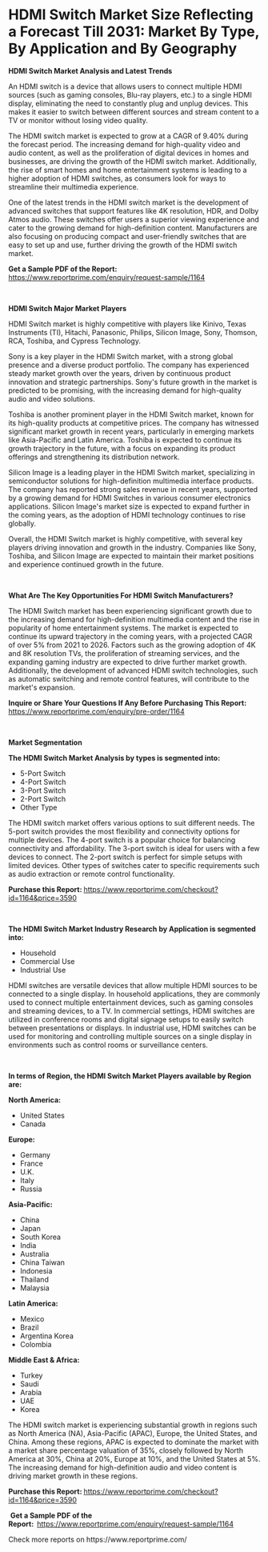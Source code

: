 <p><h1>HDMI Switch Market Size Reflecting a Forecast Till 2031: Market By Type, By Application and By Geography</h1></p><p><strong>HDMI Switch Market Analysis and Latest Trends</strong></p>
<p><p>An HDMI switch is a device that allows users to connect multiple HDMI sources (such as gaming consoles, Blu-ray players, etc.) to a single HDMI display, eliminating the need to constantly plug and unplug devices. This makes it easier to switch between different sources and stream content to a TV or monitor without losing video quality.</p><p>The HDMI switch market is expected to grow at a CAGR of 9.40% during the forecast period. The increasing demand for high-quality video and audio content, as well as the proliferation of digital devices in homes and businesses, are driving the growth of the HDMI switch market. Additionally, the rise of smart homes and home entertainment systems is leading to a higher adoption of HDMI switches, as consumers look for ways to streamline their multimedia experience.</p><p>One of the latest trends in the HDMI switch market is the development of advanced switches that support features like 4K resolution, HDR, and Dolby Atmos audio. These switches offer users a superior viewing experience and cater to the growing demand for high-definition content. Manufacturers are also focusing on producing compact and user-friendly switches that are easy to set up and use, further driving the growth of the HDMI switch market.</p></p>
<p><strong>Get a Sample PDF of the Report:&nbsp;</strong> <a href="https://www.reportprime.com/enquiry/request-sample/1164">https://www.reportprime.com/enquiry/request-sample/1164</a></p>
<p>&nbsp;</p>
<p><strong>HDMI Switch Major Market Players</strong></p>
<p><p>HDMI Switch market is highly competitive with players like Kinivo, Texas Instruments (TI), Hitachi, Panasonic, Philips, Silicon Image, Sony, Thomson, RCA, Toshiba, and Cypress Technology. </p><p>Sony is a key player in the HDMI Switch market, with a strong global presence and a diverse product portfolio. The company has experienced steady market growth over the years, driven by continuous product innovation and strategic partnerships. Sony's future growth in the market is predicted to be promising, with the increasing demand for high-quality audio and video solutions.</p><p>Toshiba is another prominent player in the HDMI Switch market, known for its high-quality products at competitive prices. The company has witnessed significant market growth in recent years, particularly in emerging markets like Asia-Pacific and Latin America. Toshiba is expected to continue its growth trajectory in the future, with a focus on expanding its product offerings and strengthening its distribution network.</p><p>Silicon Image is a leading player in the HDMI Switch market, specializing in semiconductor solutions for high-definition multimedia interface products. The company has reported strong sales revenue in recent years, supported by a growing demand for HDMI Switches in various consumer electronics applications. Silicon Image's market size is expected to expand further in the coming years, as the adoption of HDMI technology continues to rise globally.</p><p>Overall, the HDMI Switch market is highly competitive, with several key players driving innovation and growth in the industry. Companies like Sony, Toshiba, and Silicon Image are expected to maintain their market positions and experience continued growth in the future.</p></p>
<p>&nbsp;</p>
<p><strong>What Are The Key Opportunities For HDMI Switch Manufacturers?</strong></p>
<p><p>The HDMI Switch market has been experiencing significant growth due to the increasing demand for high-definition multimedia content and the rise in popularity of home entertainment systems. The market is expected to continue its upward trajectory in the coming years, with a projected CAGR of over 5% from 2021 to 2026. Factors such as the growing adoption of 4K and 8K resolution TVs, the proliferation of streaming services, and the expanding gaming industry are expected to drive further market growth. Additionally, the development of advanced HDMI switch technologies, such as automatic switching and remote control features, will contribute to the market's expansion.</p></p>
<p><strong>Inquire or Share Your Questions If Any Before Purchasing This Report:</strong> <a href="https://www.reportprime.com/enquiry/pre-order/1164">https://www.reportprime.com/enquiry/pre-order/1164</a></p>
<p>&nbsp;</p>
<p><strong>Market Segmentation</strong></p>
<p><strong>The HDMI Switch Market Analysis by types is segmented into:</strong></p>
<p><ul><li>5-Port Switch</li><li>4-Port Switch</li><li>3-Port Switch</li><li>2-Port Switch</li><li>Other Type</li></ul></p>
<p><p>The HDMI switch market offers various options to suit different needs. The 5-port switch provides the most flexibility and connectivity options for multiple devices. The 4-port switch is a popular choice for balancing connectivity and affordability. The 3-port switch is ideal for users with a few devices to connect. The 2-port switch is perfect for simple setups with limited devices. Other types of switches cater to specific requirements such as audio extraction or remote control functionality.</p></p>
<p><strong>Purchase this Report:&nbsp;</strong><a href="https://www.reportprime.com/checkout?id=1164&price=3590">https://www.reportprime.com/checkout?id=1164&price=3590</a></p>
<p>&nbsp;</p>
<p><strong>The HDMI Switch Market Industry Research by Application is segmented into:</strong></p>
<p><ul><li>Household</li><li>Commercial Use</li><li>Industrial Use</li></ul></p>
<p><p>HDMI switches are versatile devices that allow multiple HDMI sources to be connected to a single display. In household applications, they are commonly used to connect multiple entertainment devices, such as gaming consoles and streaming devices, to a TV. In commercial settings, HDMI switches are utilized in conference rooms and digital signage setups to easily switch between presentations or displays. In industrial use, HDMI switches can be used for monitoring and controlling multiple sources on a single display in environments such as control rooms or surveillance centers.</p></p>
<p>&nbsp;</p>
<p><strong>In terms of Region, the HDMI Switch Market Players available by Region are:</strong></p>
<p>
    <p> <strong> North America: </strong>
        <ul>
            <li>United States</li>
            <li>Canada</li>
        </ul>
        </p> 
    <p> <strong> Europe: </strong>
        <ul>
            <li>Germany</li>
            <li>France</li>
            <li>U.K.</li>
            <li>Italy</li>
            <li>Russia</li>
        </ul>
        </p> 
    <p> <strong> Asia-Pacific: </strong>
        <ul>
            <li>China</li>
            <li>Japan</li>
            <li>South Korea</li>
            <li>India</li>
            <li>Australia</li>
            <li>China Taiwan</li>
            <li>Indonesia</li>
            <li>Thailand</li>
            <li>Malaysia</li>
        </ul>
        </p> 
    <p> <strong> Latin America: </strong>
        <ul>
            <li>Mexico</li>
            <li>Brazil</li>
            <li>Argentina Korea</li>
            <li>Colombia</li>
        </ul>
        </p> 
    <p> <strong> Middle East & Africa: </strong>
        <ul>
            <li>Turkey</li>
            <li>Saudi</li>
            <li>Arabia</li>
            <li>UAE</li>
            <li>Korea</li>
        </ul>
    </p>
    </p>
<p><p>The HDMI switch market is experiencing substantial growth in regions such as North America (NA), Asia-Pacific (APAC), Europe, the United States, and China. Among these regions, APAC is expected to dominate the market with a market share percentage valuation of 35%, closely followed by North America at 30%, China at 20%, Europe at 10%, and the United States at 5%. The increasing demand for high-definition audio and video content is driving market growth in these regions.</p></p>
<p><strong>Purchase this Report: </strong><a href="https://www.reportprime.com/checkout?id=1164&price=3590">https://www.reportprime.com/checkout?id=1164&price=3590</a></p>
<p>&nbsp;<strong>Get a Sample PDF of the Report:&nbsp;&nbsp;</strong><a href="https://www.reportprime.com/enquiry/request-sample/1164">https://www.reportprime.com/enquiry/request-sample/1164</a></p>
<p><strong></strong></p>
<p>Check more reports on https://www.reportprime.com/</p>